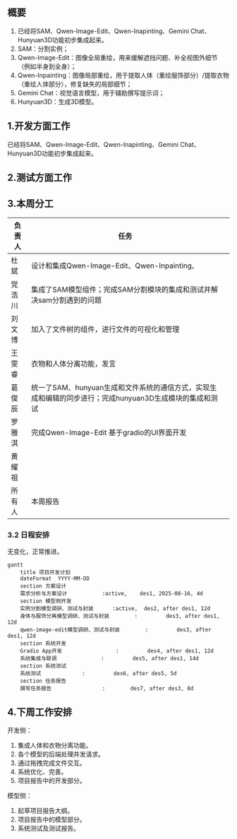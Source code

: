 ## 概要
1. 已经将SAM、Qwen-Image-Edit、Qwen-Inapinting、Gemini Chat、Hunyuan3D功能初步集成起来。
2. SAM：分割实例；
3. Qwen-Image-Edit：图像全局重绘，用来缓解遮挡问题、补全视图外细节（例如半身到全身）；
4. Qwen-Inpainting：图像局部重绘，用于提取人体（重绘服饰部分）/提取衣物（重绘人体部分），修复缺失的局部细节；
5. Gemini Chat：视觉语言模型，用于辅助撰写提示词；
6. Hunyuan3D：生成3D模型。
## 1.开发方面工作
 已经将SAM、Qwen-Image-Edit、Qwen-Inapinting、Gemini Chat、Hunyuan3D功能初步集成起来。
 
## 2.测试方面工作

## 3.本周分工

| 负责人 | 任务                                                            |     |
| --- | ------------------------------------------------------------- | --- |
| 杜斌  | 设计和集成Qwen-Image-Edit、Qwen-Inpainting、                         |     |
| 党浩川 | 集成了SAM模型组件；完成SAM分割模块的集成和测试并解决sam分割遇到的问题                       |     |
| 刘文博 | 加入了文件树的组件，进行文件的可视化和管理                                         |     |
| 王雯睿 | 衣物和人体分离功能，发言                                                  |     |
| 葛俊辰 | 统一了SAM、hunyuan生成和文件系统的通信方式，实现生成和编辑的同步进行；完成hunyuan3D生成模块的集成和测试 |     |
| 罗雅淇 | 完成Qwen-Image-Edit 基于gradio的UI界面开发                             |     |
| 黄耀祖 |                                                               |     |
| 所有人 | 本周报告                                                          |     |

### 3.2 日程安排
无变化，正常推进。
```mermaid
gantt
    title 项目开发计划
    dateFormat  YYYY-MM-DD
    section 方案设计
    需求分析与方案设计           :active,    des1, 2025-08-16, 4d
    section 模型侧开发
    实例分割模型调研、测试与封装      :active,  des2, after des1, 12d
    身体与服饰分离模型调研、测试与封装        :         des3, after des1, 12d
	qwen-image-edit模型调研、测试与封装        :         des3, after des1, 12d
    section 系统开发
    Gradio App开发                 :         des4, after des1, 12d
    系统集成与联调              :         des5, after des1, 14d
    section 系统测试
    系统测试             :         des6, after des5, 5d
    section 任务报告
    撰写任务报告                :        des7, after des3, 8d
```
## 4.下周工作安排
开发侧：
1. 集成人体和衣物分离功能。
2. 各个模型的后端处理并发请求。
3. 通过拖拽完成文件交互。
4. 系统优化、完善。
5. 项目报告中的开发部分。

模型侧：
1. 起草项目报告大纲。
2. 项目报告中的模型部分。
3. 系统测试及测试报告。